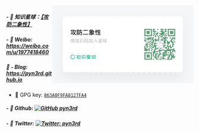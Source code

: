 <img align='right' src="https://github.com/pyn3rd/pyn3rd/blob/main/zsxq.jpg" width="380">



##### - :thought_balloon: 知识星球：[【攻防二象性】](https://wx.zsxq.com/dweb2/index/group/88858555558242)
##### - :thought_balloon: Weibo: https://weibo.com/u/1977418460
##### :thought_balloon: - Blog: https://pyn3rd.github.io
-   :key: GPG key: [`863A0F9FA8127FA4`](https://github.com/ouuan.gpg)


##### - :thought_balloon: Github: [![GitHub pyn3rd](https://img.shields.io/github/followers/pyn3rd?label=follow%20github&style=flat-square)](https://github.com/pyn3rd)
##### - :thought_balloon: Twitter: [![Twitter: pyn3rd](https://img.shields.io/twitter/follow/pyn3rd?style=flat-square)](https://twitter.com/pyn3rd)



